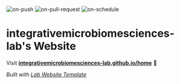 
  ![on-push](../../actions/workflows/on-push.yaml/badge.svg)
  ![on-pull-request](../../actions/workflows/on-pull-request.yaml/badge.svg)
  ![on-schedule](../../actions/workflows/on-schedule.yaml/badge.svg)

  # integrativemicrobiomesciences-lab's Website

  Visit **[integrativemicrobiomesciences-lab.github.io/home](https://integrativemicrobiomesciences-lab.github.io/home)** 🚀

  _Built with [Lab Website Template](https://greene-lab.gitbook.io/lab-website-template-docs)_
